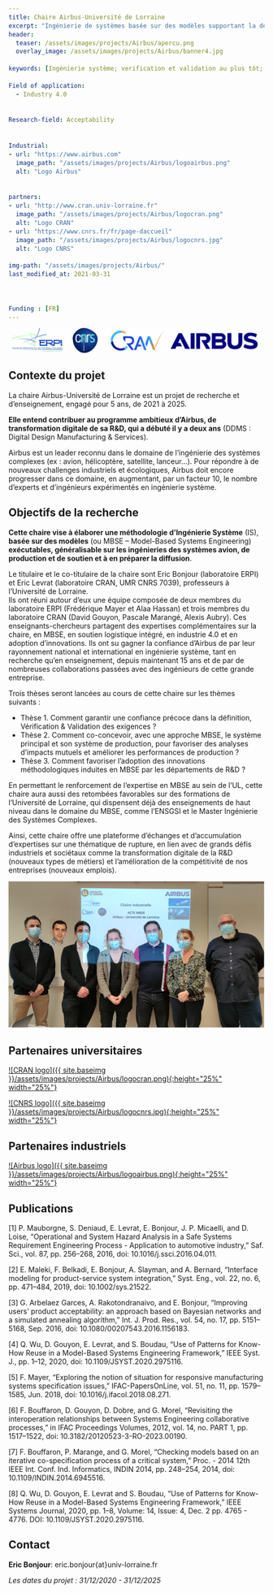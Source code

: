 ```yaml
---
title: Chaire Airbus-Université de Lorraine 
excerpt: "Ingénierie de systèmes basée sur des modèles supportant la décision et la collaboration, dignes de confiance et exécutables"
header:
  teaser: /assets/images/projects/Airbus/apercu.png
  overlay_image: /assets/images/projects/Airbus/banner4.jpg

keywords: [Ingénierie système; verification et validation au plus tôt; adoption d’innovations méthodologiques]

Field of application:
  - Industry 4.0
 

Research-field: Acceptability


Industrial:
- url: "https://www.airbus.com"
  image_path: "/assets/images/projects/Airbus/logoairbus.png"
  alt: "Logo Airbus"


partners:
- url: "http://www.cran.univ-lorraine.fr"
  image_path: "/assets/images/projects/Airbus/logocran.png"
  alt: "Logo CRAN"
- url: "https://www.cnrs.fr/fr/page-daccueil"
  image_path: "/assets/images/projects/Airbus/logocnrs.jpg"
  alt: "Logo CNRS"

img-path: "/assets/images/projects/Airbus/"  
last_modified_at: 2021-03-31  



Funding : [FR]
---
```


![Logo acteurs de la chaire](/assets/images/projects/Airbus/logos.jpg)

## Contexte du projet 

La chaire Airbus-Université de Lorraine est un projet de recherche et d’enseignement, engagé pour 5 ans, de 2021 à 2025.  

**Elle entend contribuer au programme ambitieux d’Airbus, de transformation digitale de sa R&D, qui a débuté il y a deux ans** (DDMS : Digital Design Manufacturing & Services).  
 
Airbus est un leader reconnu dans le domaine de l’ingénierie des systèmes complexes (ex : avion, hélicoptère, satellite, lanceur…). 
Pour répondre à de nouveaux challenges industriels et écologiques, Airbus doit encore progresser dans ce domaine, en augmentant, par un facteur 10, le nombre d’experts et d’ingénieurs expérimentés en ingénierie système.

## Objectifs de la recherche

**Cette chaire vise à élaborer une méthodologie d’Ingénierie Système** (IS), **basée sur des modèles** (ou MBSE – Model-Based Systems Engineering) **exécutables, généralisable sur les ingénieries des systèmes avion, de production et de soutien et à en préparer la diffusion**.  

Le titulaire et le co-titulaire de la chaire sont Eric Bonjour (laboratoire ERPI) et Eric Levrat (laboratoire CRAN, UMR CNRS 7039), professeurs à l’Université de Lorraine.  
Ils ont réuni autour d’eux une équipe composée de deux membres du laboratoire ERPI (Frédérique Mayer et Alaa Hassan) et trois membres du laboratoire CRAN (David Gouyon, Pascale Marangé, Alexis Aubry). 
Ces enseignants-chercheurs partagent des expertises complémentaires sur la chaire, en MBSE, en soutien logistique intégré, en industrie 4.0 et en adoption d’innovations. 
Ils ont su gagner la confiance d’Airbus de par leur rayonnement national et international en ingénierie système, tant en recherche qu’en enseignement, depuis maintenant 15 ans et de par de nombreuses collaborations passées avec des ingénieurs de cette grande entreprise.  

Trois thèses seront lancées au cours de cette chaire sur les thèmes suivants :

- Thèse 1. Comment garantir une confiance précoce dans la définition, Vérification & Validation des exigences ?
- Thèse 2. Comment co-concevoir, avec une approche MBSE, le système principal et son système de production, pour favoriser des analyses d’impacts mutuels  et améliorer les performances de production ?
- Thèse 3. Comment favoriser l’adoption des innovations méthodologiques induites en MBSE par les départements de R&D ?

En permettant le renforcement de l’expertise en MBSE au sein de l’UL, cette chaire aura aussi des retombées favorables sur des formations de l’Université de Lorraine, qui dispensent déjà des enseignements de haut niveau dans le domaine du MBSE, comme l’ENSGSI et le Master Ingénierie des Systèmes Complexes.  

Ainsi, cette chaire offre une plateforme d’échanges et d’accumulation d’expertises sur une thématique de rupture, en lien avec de grands défis industriels et sociétaux comme la transformation digitale de la R&D (nouveaux types de métiers) et l’amélioration de la compétitivité de nos entreprises (nouveaux emplois).


![L'équipe de la chaire](/assets/images/projects/Airbus/Equipe.png)


## Partenaires universitaires  

<a href="http://www.cran.univ-lorraine.fr">![CRAN logo]({{ site.baseimg }}/assets/images/projects/Airbus/logocran.png){:height="25%" width="25%"}</a>

<a href="http://www.cran.univ-lorraine.fr">![CNRS logo]({{ site.baseimg }}/assets/images/projects/Airbus/logocnrs.jpg){:height="25%" width="25%"}</a>

## Partenaires industriels 

<a href="https://www.airbus.com">![Airbus logo]({{ site.baseimg }}/assets/images/projects/Airbus/logoairbus.png){:height="25%" width="25%"}</a>


## Publications  

[1] P. Mauborgne, S. Deniaud, E. Levrat, E. Bonjour, J. P. Micaelli, and D. Loise, “Operational and System Hazard Analysis in a Safe Systems Requirement Engineering Process - Application to automotive industry,” Saf. Sci., vol. 87, pp. 256–268, 2016, doi: 10.1016/j.ssci.2016.04.011.  

[2] E. Maleki, F. Belkadi, E. Bonjour, A. Slayman, and A. Bernard, “Interface modeling for product-service system integration,” Syst. Eng., vol. 22, no. 6, pp. 471–484, 2019, doi: 10.1002/sys.21522.  

[3] G. Arbelaez Garces, A. Rakotondranaivo, and E. Bonjour, “Improving users’ product acceptability: an approach based on Bayesian networks and a simulated annealing algorithm,” Int. J. Prod. Res., vol. 54, no. 17, pp. 5151–5168, Sep. 2016, doi: 10.1080/00207543.2016.1156183.  

[4] Q. Wu, D. Gouyon, E. Levrat, and S. Boudau, “Use of Patterns for Know-How Reuse in a Model-Based Systems Engineering Framework,” IEEE Syst. J., pp. 1–12, 2020, doi: 10.1109/JSYST.2020.2975116.  

[5]  F. Mayer, “Exploring the notion of situation for responsive manufacturing systems specification issues,” IFAC-PapersOnLine, vol. 51, no. 11, pp. 1579–1585, Jun. 2018, doi: 10.1016/j.ifacol.2018.08.271.  

[6] F. Bouffaron, D. Gouyon, D. Dobre, and G. Morel, “Revisiting the interoperation relationships between Systems Engineering collaborative processes,” in IFAC Proceedings Volumes, 2012, vol. 14, no. PART 1, pp. 1517–1522, doi: 10.3182/20120523-3-RO-2023.00190.  

[7] F. Bouffaron, P. Marange, and G. Morel, “Checking models based on an iterative co-specification process of a critical system,” Proc. - 2014 12th IEEE Int. Conf. Ind. Informatics, INDIN 2014, pp. 248–254, 2014, doi: 10.1109/INDIN.2014.6945516.  

[8]  Q. Wu, D. Gouyon, E. Levrat and S. Boudau, “Use of Patterns for Know-How Reuse in a Model-Based Systems Engineering Framework,” IEEE Systems Journal, 2020, pp. 1–8, Volume: 14, Issue: 4, Dec. 2 pp.  4765 - 4776. DOI: 10.1109/JSYST.2020.2975116.  




## Contact

**Eric Bonjour**: eric.bonjour{at}univ-lorraine.fr


*Les dates du projet : 31/12/2020 - 31/12/2025*